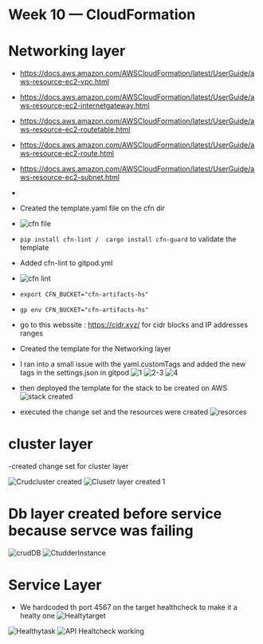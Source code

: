 # Week 10 — CloudFormation
# Networking layer 
- https://docs.aws.amazon.com/AWSCloudFormation/latest/UserGuide/aws-resource-ec2-vpc.html
- https://docs.aws.amazon.com/AWSCloudFormation/latest/UserGuide/aws-resource-ec2-internetgateway.html
- https://docs.aws.amazon.com/AWSCloudFormation/latest/UserGuide/aws-resource-ec2-routetable.html
- https://docs.aws.amazon.com/AWSCloudFormation/latest/UserGuide/aws-resource-ec2-route.html
- https://docs.aws.amazon.com/AWSCloudFormation/latest/UserGuide/aws-resource-ec2-subnet.html
- 

- Created the template.yaml file on the cfn dir 
- ![cfn file](https://user-images.githubusercontent.com/114304965/233861347-1bfd587d-eafe-4deb-a21f-7b8da6de0a41.PNG)

- ``` pip install cfn-lint /  cargo install cfn-guard ``` to validate the template 
- Added cfn-lint to gitpod.yml 
- ![cfn lint](https://user-images.githubusercontent.com/114304965/233861585-e656d4dc-d8de-45bd-ae9b-f72e7cb39db8.PNG)


-  ```export CFN_BUCKET="cfn-artifacts-hs"```
-  ```gp env CFN_BUCKET="cfn-artifacts-hs"```

- go to this webssite : https://cidr.xyz/ for cidr blocks and IP addresses ranges 

- Created the template for the Networking layer 
- I ran into a small issue with the yaml.customTags and added the new tags in the settings.json in gitpod 
![1](https://user-images.githubusercontent.com/114304965/233963055-a3470755-48aa-41d5-a330-5ccb6708b49f.PNG)
![2-3](https://user-images.githubusercontent.com/114304965/233963068-560c8752-0faf-48d6-9227-9708cfbd6ce1.PNG)
![4](https://user-images.githubusercontent.com/114304965/233963090-7f34dc54-2e8a-4e0b-952d-5a1eec1aea15.PNG)


- then deployed the template for the stack  to be created on AWS 
![stack created](https://user-images.githubusercontent.com/114304965/233963370-87d085d0-8239-4544-83c2-e760c79c935a.PNG)


- executed the change set and the resources were created 
![resorces](https://user-images.githubusercontent.com/114304965/233962700-457ab663-fb83-4985-ab54-3f1ce64fec2f.PNG)

# cluster layer
-created change set for cluster layer

![Crudcluster created](https://github.com/hazemshaalan/aws-bootcamp-cruddur-2023/assets/114304965/2205d75b-6374-4402-b4b3-222eb953472e)
![Clusetr layer created 1](https://github.com/hazemshaalan/aws-bootcamp-cruddur-2023/assets/114304965/345ee272-407b-4ea1-8602-900935bc2bc9)

# Db layer created before service because servce was failing 

![crudDB](https://github.com/hazemshaalan/aws-bootcamp-cruddur-2023/assets/114304965/b1a100be-1ee0-45f6-a894-a421862b78a6)
![CtudderInstance](https://github.com/hazemshaalan/aws-bootcamp-cruddur-2023/assets/114304965/90514bc4-d7dd-4700-be66-5025595093b5)

# Service Layer 
-   We hardcoded th port 4567 on the target healthcheck to make it a healty one
![Healtytarget](https://github.com/hazemshaalan/aws-bootcamp-cruddur-2023/assets/114304965/46a88847-6583-4318-86a0-c6d753892880)



![Healthytask](https://github.com/hazemshaalan/aws-bootcamp-cruddur-2023/assets/114304965/d9072f43-051c-448a-824b-f8bc47267aa3)
![API Healtcheck working](https://github.com/hazemshaalan/aws-bootcamp-cruddur-2023/assets/114304965/1ec1d3a7-4651-44ad-bb6e-281fb78fcc8e)
